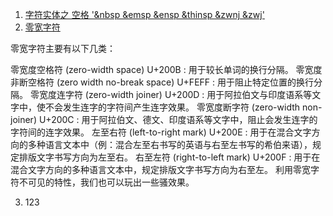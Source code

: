 1. [字符实体之 空格 '&nbsp &emsp &ensp &thinsp &zwnj &zwj'](http://www.oicqzone.com/pc/2015083122336.html)
2. [零宽字符](https://mp.weixin.qq.com/s?__biz=MzA5NDIzNzY1OQ==&mid=2735616980&idx=1&sn=f0c0f8839fdb3eddf953c1414eb74ffc&chksm=b6ab356081dcbc7611cb3db4b7d4b5760346d58b771a3b9a46b85ec3325c318e2845cb645df0&mpshare=1&scene=1&srcid=0807aCsmzdxKu2AMqS9PnoVb&sharer_sharetime=1596763156662&sharer_shareid=b384eb8761bf4d6b7b5bb83c78ea4def&key=6c296afc1e26cebccfe6e0138c39a1f8916643d0f48fa73e31f8ec9131d5bbe412f9299f74d6eb5fe20e8b6f96a81e3b5d9e071017744acd6b4abe8a7d5255a598cf8341c6b4529c9a623c978cec0875&ascene=1&uin=OTA2NDcwNDMy&devicetype=Windows+10+x64&version=62090529&lang=zh_CN&exportkey=A9W6q3exItnSo6qZK5Zsz8A%3D&pass_ticket=hfzqiMTks0i%2FS33j13mlPm%2BKgKd2XWmikVAL5tQgwreWGCBlFRue5%2BKZ3qzJlskf)

零宽字符主要有以下几类：

零宽度空格符 (zero-width space) U+200B : 用于较长单词的换行分隔。
零宽度非断空格符 (zero width no-break space) U+FEFF : 用于阻止特定位置的换行分隔。
零宽度连字符 (zero-width joiner) U+200D : 用于阿拉伯文与印度语系等文字中，使不会发生连字的字符间产生连字效果。
零宽度断字符 (zero-width non-joiner) U+200C : 用于阿拉伯文、德文、印度语系等文字中，阻止会发生连字的字符间的连字效果。
左至右符 (left-to-right mark) U+200E : 用于在混合文字方向的多种语言文本中（例：混合左至右书写的英语与右至左书写的希伯来语），规定排版文字书写方向为左至右。
右至左符 (right-to-left mark) U+200F : 用于在混合文字方向的多种语言文本中，规定排版文字书写方向为右至左。
利用零宽字符不可见的特性，我们也可以玩出一些骚效果。

3. 123